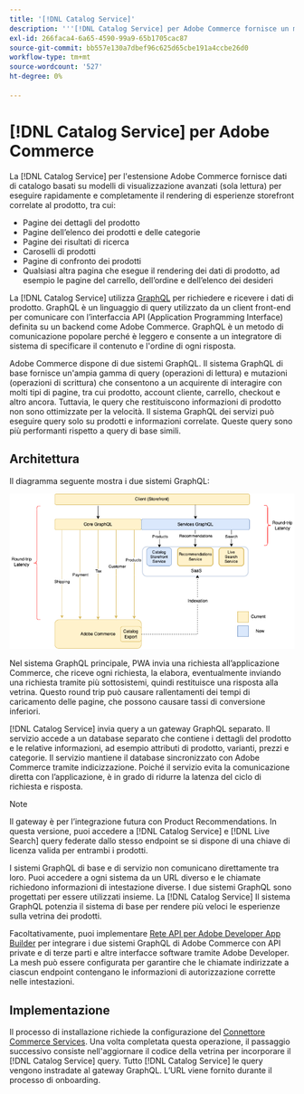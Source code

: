 ```yaml
---
title: '[!DNL Catalog Service]'
description: '''[!DNL Catalog Service] per Adobe Commerce fornisce un modo per recuperare il contenuto delle pagine di visualizzazione dei prodotti e delle pagine di elenco dei prodotti molto più rapidamente rispetto alle query native di Adobe Commerce GraphQL."'
exl-id: 266faca4-6a65-4590-99a9-65b1705cac87
source-git-commit: bb557e130a7dbef96c625d65cbe191a4ccbe26d0
workflow-type: tm+mt
source-wordcount: '527'
ht-degree: 0%

---
```


# [!DNL Catalog Service] per Adobe Commerce

La [!DNL Catalog Service] per l&#39;estensione Adobe Commerce fornisce dati di catalogo basati su modelli di visualizzazione avanzati (sola lettura) per eseguire rapidamente e completamente il rendering di esperienze storefront correlate al prodotto, tra cui:

* Pagine dei dettagli del prodotto
* Pagine dell’elenco dei prodotti e delle categorie
* Pagine dei risultati di ricerca
* Caroselli di prodotti
* Pagine di confronto dei prodotti
* Qualsiasi altra pagina che esegue il rendering dei dati di prodotto, ad esempio le pagine del carrello, dell’ordine e dell’elenco dei desideri

La [!DNL Catalog Service] utilizza [GraphQL](https://graphql.org/) per richiedere e ricevere i dati di prodotto. GraphQL è un linguaggio di query utilizzato da un client front-end per comunicare con l’interfaccia API (Application Programming Interface) definita su un backend come Adobe Commerce. GraphQL è un metodo di comunicazione popolare perché è leggero e consente a un integratore di sistema di specificare il contenuto e l&#39;ordine di ogni risposta.

Adobe Commerce dispone di due sistemi GraphQL. Il sistema GraphQL di base fornisce un&#39;ampia gamma di query (operazioni di lettura) e mutazioni (operazioni di scrittura) che consentono a un acquirente di interagire con molti tipi di pagine, tra cui prodotto, account cliente, carrello, checkout e altro ancora. Tuttavia, le query che restituiscono informazioni di prodotto non sono ottimizzate per la velocità. Il sistema GraphQL dei servizi può eseguire query solo su prodotti e informazioni correlate. Queste query sono più performanti rispetto a query di base simili.

## Architettura

Il diagramma seguente mostra i due sistemi GraphQL:

![Diagramma dell’architettura del catalogo](assets/catalog-service-architecture.png)

Nel sistema GraphQL principale, PWA invia una richiesta all’applicazione Commerce, che riceve ogni richiesta, la elabora, eventualmente inviando una richiesta tramite più sottosistemi, quindi restituisce una risposta alla vetrina. Questo round trip può causare rallentamenti dei tempi di caricamento delle pagine, che possono causare tassi di conversione inferiori.

[!DNL Catalog Service] invia query a un gateway GraphQL separato. Il servizio accede a un database separato che contiene i dettagli del prodotto e le relative informazioni, ad esempio attributi di prodotto, varianti, prezzi e categorie. Il servizio mantiene il database sincronizzato con Adobe Commerce tramite indicizzazione.
Poiché il servizio evita la comunicazione diretta con l’applicazione, è in grado di ridurre la latenza del ciclo di richiesta e risposta.

>[!NOTE]
>
>Il gateway è per l’integrazione futura con Product Recommendations. In questa versione, puoi accedere a [!DNL Catalog Service] e [!DNL Live Search] query federate dallo stesso endpoint se si dispone di una chiave di licenza valida per entrambi i prodotti.

I sistemi GraphQL di base e di servizio non comunicano direttamente tra loro. Puoi accedere a ogni sistema da un URL diverso e le chiamate richiedono informazioni di intestazione diverse. I due sistemi GraphQL sono progettati per essere utilizzati insieme. La [!DNL Catalog Service] Il sistema GraphQL potenzia il sistema di base per rendere più veloci le esperienze sulla vetrina dei prodotti.

Facoltativamente, puoi implementare [Rete API per Adobe Developer App Builder](https://developer.adobe.com/graphql-mesh-gateway/) per integrare i due sistemi GraphQL di Adobe Commerce con API private e di terze parti e altre interfacce software tramite Adobe Developer. La mesh può essere configurata per garantire che le chiamate indirizzate a ciascun endpoint contengano le informazioni di autorizzazione corrette nelle intestazioni.

## Implementazione

Il processo di installazione richiede la configurazione del [Connettore Commerce Services](../landing/saas.md). Una volta completata questa operazione, il passaggio successivo consiste nell&#39;aggiornare il codice della vetrina per incorporare il [!DNL Catalog Service] query. Tutto [!DNL Catalog Service] le query vengono instradate al gateway GraphQL. L’URL viene fornito durante il processo di onboarding.
